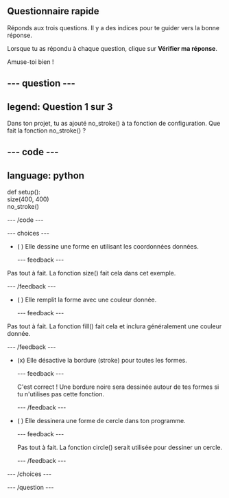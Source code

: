 ## Questionnaire rapide

Réponds aux trois questions. Il y a des indices pour te guider vers la bonne réponse.

Lorsque tu as répondu à chaque question, clique sur **Vérifier ma réponse**.

Amuse-toi bien !

--- question ---
---
legend: Question 1 sur 3
---
Dans ton projet, tu as ajouté no_stroke() à ta fonction de configuration. Que fait la fonction no_stroke() ?

--- code ---
---
language: python
---

def setup():   
  size(400, 400)      
  no_stroke()

--- /code ---

--- choices ---

- ( ) Elle dessine une forme en utilisant les coordonnées données.

  --- feedback ---

Pas tout à fait. La fonction size() fait cela dans cet exemple.

  --- /feedback ---

- ( ) Elle remplit la forme avec une couleur donnée.

  --- feedback ---

Pas tout à fait. La fonction fill() fait cela et inclura généralement une couleur donnée.

  --- /feedback ---

- (x) Elle désactive la bordure (stroke) pour toutes les formes.

  --- feedback ---

  C'est correct ! Une bordure noire sera dessinée autour de tes formes si tu n'utilises pas cette fonction.

  --- /feedback ---

- ( ) Elle dessinera une forme de cercle dans ton programme.

  --- feedback ---

  Pas tout à fait. La fonction circle() serait utilisée pour dessiner un cercle.

  --- /feedback ---

--- /choices ---

--- /question ---
